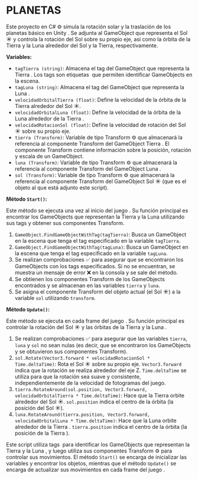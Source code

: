 # PLANETAS

Este proyecto en C# ⚙️ simula la rotación solar y la traslación de los planetas básico en Unity . Se adjunta al GameObject que representa el Sol ☀️ y controla la rotación del Sol sobre su propio eje, así como la órbita de la Tierra  y la Luna  alrededor del Sol y la Tierra, respectivamente.

**Variables:**

*   `tagTierra (string)`: Almacena el tag del GameObject que representa la Tierra . Los tags son etiquetas ️ que permiten identificar GameObjects en la escena.
*   `tagLuna (string)`: Almacena el tag del GameObject que representa la Luna .
*   `velocidadOrbitalTierra (float)`: Define la velocidad de la órbita de la Tierra  alrededor del Sol ☀️.
*   `velocidadOrbitalLuna (float)`: Define la velocidad de la órbita de la Luna  alrededor de la Tierra .
*   `velocidadRotacionSol (float)`: Define la velocidad de rotación del Sol ☀️ sobre su propio eje.
*   `tierra (Transform)`: Variable de tipo Transform ⚙️ que almacenará la referencia al componente Transform del GameObject Tierra . El componente Transform contiene información sobre la posición, rotación y escala de un GameObject.
*   `luna (Transform)`: Variable de tipo Transform ⚙️ que almacenará la referencia al componente Transform del GameObject Luna .
*   `sol (Transform)`: Variable de tipo Transform ⚙️ que almacenará la referencia al componente Transform del GameObject Sol ☀️ (que es el objeto al que está adjunto este script).

**Método `Start()`:**

Este método se ejecuta una vez al inicio del juego . Su función principal es encontrar los GameObjects que representan la Tierra  y la Luna  utilizando sus tags y obtener sus componentes Transform.

1.  `GameObject.FindGameObjectWithTag(tagTierra)`: Busca un GameObject en la escena que tenga el tag especificado en la variable `tagTierra`.
2.  `GameObject.FindGameObjectWithTag(tagLuna)`: Busca un GameObject en la escena que tenga el tag especificado en la variable `tagLuna`.
3.  Se realizan comprobaciones ✅ para asegurar que se encontraron los GameObjects con los tags especificados. Si no se encuentran, se muestra un mensaje de error ❌ en la consola y se sale del método.
4.  Se obtienen los componentes Transform de los GameObjects encontrados y se almacenan en las variables `tierra` y `luna`.
5.  Se asigna el componente Transform del objeto actual (el Sol ☀️) a la variable `sol` utilizando `transform`.

**Método `Update()`:**

Este método se ejecuta en cada frame del juego . Su función principal es controlar la rotación del Sol ☀️ y las órbitas de la Tierra  y la Luna .

1.  Se realizan comprobaciones ✅ para asegurar que las variables `tierra`, `luna` y `sol` no sean nulas (es decir, que se encontraron los GameObjects y se obtuvieron sus componentes Transform).
2.  `sol.Rotate(Vector3.forward * velocidadRotacionSol * Time.deltaTime)`: Rota el Sol ☀️ sobre su propio eje. `Vector3.forward` indica que la rotación se realiza alrededor del eje Z. `Time.deltaTime` se utiliza para que la rotación sea suave y consistente, independientemente de la velocidad de fotogramas del juego.
3.  `tierra.RotateAround(sol.position, Vector3.forward, velocidadOrbitalTierra * Time.deltaTime)`: Hace que la Tierra  orbite alrededor del Sol ☀️. `sol.position` indica el centro de la órbita (la posición del Sol ☀️).
4.  `luna.RotateAround(tierra.position, Vector3.forward, velocidadOrbitalLuna * Time.deltaTime)`: Hace que la Luna  orbite alrededor de la Tierra . `tierra.position` indica el centro de la órbita (la posición de la Tierra ).


Este script utiliza tags ️ para identificar los GameObjects que representan la Tierra  y la Luna , y luego utiliza sus componentes Transform ⚙️ para controlar sus movimientos. El método `Start()` se encarga de inicializar las variables y encontrar los objetos, mientras que el método `Update()` se encarga de actualizar sus movimientos en cada frame del juego .

